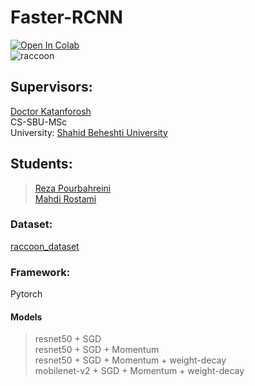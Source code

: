 # Faster-RCNN
[![Open In Colab](https://colab.research.google.com/assets/colab-badge.svg)](https://colab.research.google.com/drive/1l2xNynpBFHzFewEE_tg2pBMo_2dVQR3M?usp=sharing)<br>
![raccoon](https://github.com/rostamimahdi1997/Faster-RCNN/blob/main/files/raccoon.png)
## Supervisors:
[Doctor Katanforosh](https://scholar.google.com/citations?user=Z_z5rwcAAAAJ&hl=en)<br>
CS-SBU-MSc<br>
University: [Shahid Beheshti University](https://www.sbu.ac.ir/)
## Students:
> [Reza Pourbahreini](https://github.com/rz-pb)<br>
> [Mahdi Rostami](https://github.com/mahdi-rostami)
### Dataset:
[raccoon_dataset](https://github.com/experiencor/raccoon_dataset)
### Framework:
Pytorch
#### Models
> resnet50 + SGD<br>
> resnet50 + SGD + Momentum<br>
> resnet50 + SGD + Momentum + weight-decay<br>
> mobilenet-v2 + SGD + Momentum + weight-decay<br>
